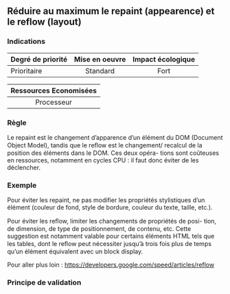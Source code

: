 ## Réduire au maximum le repaint (appearence) et le reflow (layout)
### Indications
| Degré de priorité |      Mise en oeuvre       |  Impact écologique    | 
|-------------------|:-------------------------:|:---------------------:|
| Prioritaire       |   Standard                | Fort                  | 


|Ressources Economisées                                      |
|:----------------------------------------------------------:|
| Processeur   |

### Règle
Le repaint est le changement d’apparence d’un élément du DOM (Document Object Model), tandis que le reﬂow est le changement/ recalcul de la position des éléments dans le DOM. Ces deux opéra- tions sont coûteuses en ressources, notamment en cycles CPU : il faut donc éviter de les déclencher.

### Exemple
Pour éviter les repaint, ne pas modifier les propriétés stylistiques d’un élément (couleur de fond, style de bordure, couleur du texte, taille, etc.).

Pour éviter les reﬂow, limiter les changements de propriétés de posi- tion, de dimension, de type de positionnement, de contenu, etc. Cette suggestion est notamment valable pour certains éléments HTML tels que les tables, dont le reﬂow peut nécessiter jusqu’à trois fois plus de temps qu’un élément équivalent avec un block display.

Pour aller plus loin :
https://developers.google.com/speed/articles/reflow


### Principe de validation
